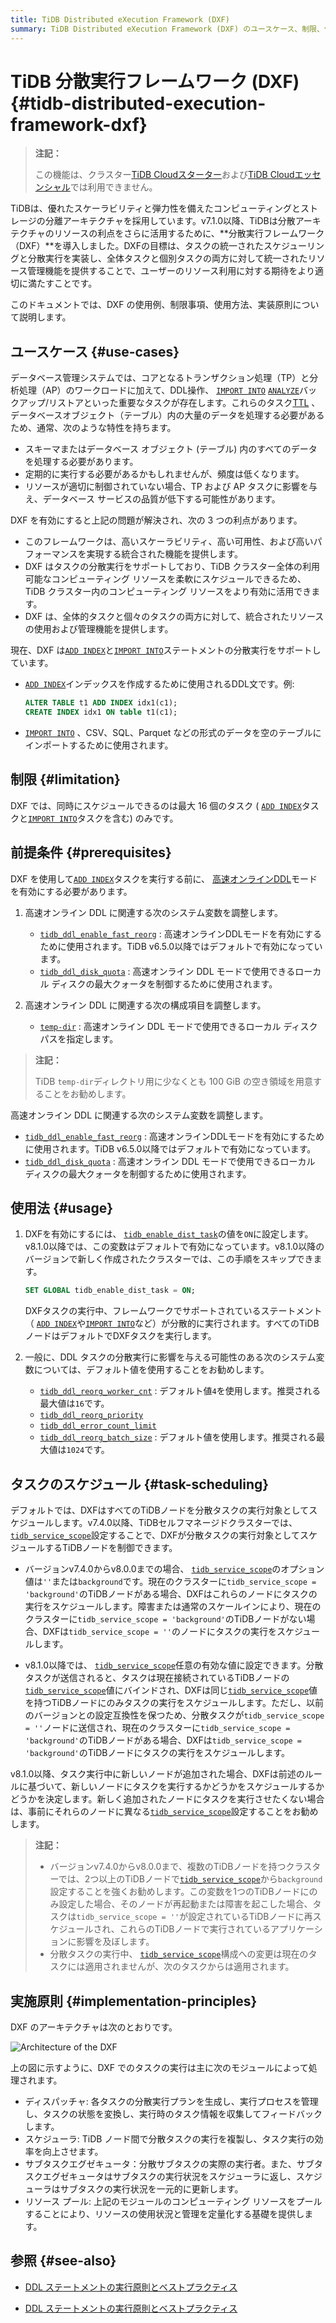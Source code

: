 ```yaml
---
title: TiDB Distributed eXecution Framework (DXF)
summary: TiDB Distributed eXecution Framework (DXF) のユースケース、制限、使用法、実装の原則について学習します。
---
```


# TiDB 分散実行フレームワーク (DXF) {#tidb-distributed-execution-framework-dxf}

> **注記：**
>
> この機能は、クラスター[TiDB Cloudスターター](https://docs.pingcap.com/tidbcloud/select-cluster-tier#starter)および[TiDB Cloudエッセンシャル](https://docs.pingcap.com/tidbcloud/select-cluster-tier#essential)では利用できません。

TiDBは、優れたスケーラビリティと弾力性を備えたコンピューティングとストレージの分離アーキテクチャを採用しています。v7.1.0以降、TiDBは分散アーキテクチャのリソースの利点をさらに活用するために、**分散実行フレームワーク（DXF）**を導入しました。DXFの目標は、タスクの統一されたスケジューリングと分散実行を実装し、全体タスクと個別タスクの両方に対して統一されたリソース管理機能を提供することで、ユーザーのリソース利用に対する期待をより適切に満たすことです。

このドキュメントでは、DXF の使用例、制限事項、使用方法、実装原則について説明します。

## ユースケース {#use-cases}

データベース管理システムでは、コアとなるトランザクション処理（TP）と分析処理（AP）のワークロードに加えて、DDL操作、 [`IMPORT INTO`](/sql-statements/sql-statement-import-into.md) [`ANALYZE`](/sql-statements/sql-statement-analyze-table.md)バックアップ/リストアといった重要なタスクが存在します。これらのタスク[TTL](/time-to-live.md) 、データベースオブジェクト（テーブル）内の大量のデータを処理する必要があるため、通常、次のような特性を持ちます。

-   スキーマまたはデータベース オブジェクト (テーブル) 内のすべてのデータを処理する必要があります。
-   定期的に実行する必要があるかもしれませんが、頻度は低くなります。
-   リソースが適切に制御されていない場合、TP および AP タスクに影響を与え、データベース サービスの品質が低下する可能性があります。

DXF を有効にすると上記の問題が解決され、次の 3 つの利点があります。

-   このフレームワークは、高いスケーラビリティ、高い可用性、および高いパフォーマンスを実現する統合された機能を提供します。
-   DXF はタスクの分散実行をサポートしており、TiDB クラスター全体の利用可能なコンピューティング リソースを柔軟にスケジュールできるため、TiDB クラスター内のコンピューティング リソースをより有効に活用できます。
-   DXF は、全体的タスクと個々のタスクの両方に対して、統合されたリソースの使用および管理機能を提供します。

現在、DXF は[`ADD INDEX`](/sql-statements/sql-statement-add-index.md)と[`IMPORT INTO`](/sql-statements/sql-statement-import-into.md)ステートメントの分散実行をサポートしています。

-   [`ADD INDEX`](/sql-statements/sql-statement-add-index.md)インデックスを作成するために使用されるDDL文です。例:

    ```sql
    ALTER TABLE t1 ADD INDEX idx1(c1);
    CREATE INDEX idx1 ON table t1(c1);
    ```

-   [`IMPORT INTO`](/sql-statements/sql-statement-import-into.md) 、CSV、SQL、Parquet などの形式のデータを空のテーブルにインポートするために使用されます。

## 制限 {#limitation}

DXF では、同時にスケジュールできるのは最大 16 個のタスク ( [`ADD INDEX`](/sql-statements/sql-statement-add-index.md)タスクと[`IMPORT INTO`](/sql-statements/sql-statement-import-into.md)タスクを含む) のみです。

## 前提条件 {#prerequisites}

DXF を使用して[`ADD INDEX`](/sql-statements/sql-statement-add-index.md)タスクを実行する前に、 [高速オンラインDDL](/system-variables.md#tidb_ddl_enable_fast_reorg-new-in-v630)モードを有効にする必要があります。

<CustomContent platform="tidb">

1.  高速オンライン DDL に関連する次のシステム変数を調整します。

    -   [`tidb_ddl_enable_fast_reorg`](/system-variables.md#tidb_ddl_enable_fast_reorg-new-in-v630) : 高速オンラインDDLモードを有効にするために使用されます。TiDB v6.5.0以降ではデフォルトで有効になっています。
    -   [`tidb_ddl_disk_quota`](/system-variables.md#tidb_ddl_disk_quota-new-in-v630) : 高速オンライン DDL モードで使用できるローカル ディスクの最大クォータを制御するために使用されます。

2.  高速オンライン DDL に関連する次の構成項目を調整します。

    -   [`temp-dir`](/tidb-configuration-file.md#temp-dir-new-in-v630) : 高速オンライン DDL モードで使用できるローカル ディスク パスを指定します。

> **注記：**
>
> TiDB `temp-dir`ディレクトリ用に少なくとも 100 GiB の空き領域を用意することをお勧めします。

</CustomContent>

<CustomContent platform="tidb-cloud">

高速オンライン DDL に関連する次のシステム変数を調整します。

-   [`tidb_ddl_enable_fast_reorg`](/system-variables.md#tidb_ddl_enable_fast_reorg-new-in-v630) : 高速オンラインDDLモードを有効にするために使用されます。TiDB v6.5.0以降ではデフォルトで有効になっています。
-   [`tidb_ddl_disk_quota`](/system-variables.md#tidb_ddl_disk_quota-new-in-v630) : 高速オンライン DDL モードで使用できるローカル ディスクの最大クォータを制御するために使用されます。

</CustomContent>

## 使用法 {#usage}

1.  DXFを有効にするには、 [`tidb_enable_dist_task`](/system-variables.md#tidb_enable_dist_task-new-in-v710)の値を`ON`に設定します。v8.1.0以降では、この変数はデフォルトで有効になっています。v8.1.0以降のバージョンで新しく作成されたクラスターでは、この手順をスキップできます。

    ```sql
    SET GLOBAL tidb_enable_dist_task = ON;
    ```

    DXFタスクの実行中、フレームワークでサポートされているステートメント（ [`ADD INDEX`](/sql-statements/sql-statement-add-index.md)や[`IMPORT INTO`](/sql-statements/sql-statement-import-into.md)など）が分散的に実行されます。すべてのTiDBノードはデフォルトでDXFタスクを実行します。

2.  一般に、DDL タスクの分散実行に影響を与える可能性のある次のシステム変数については、デフォルト値を使用することをお勧めします。

    -   [`tidb_ddl_reorg_worker_cnt`](/system-variables.md#tidb_ddl_reorg_worker_cnt) : デフォルト値`4`を使用します。推奨される最大値は`16`です。
    -   [`tidb_ddl_reorg_priority`](/system-variables.md#tidb_ddl_reorg_priority)
    -   [`tidb_ddl_error_count_limit`](/system-variables.md#tidb_ddl_error_count_limit)
    -   [`tidb_ddl_reorg_batch_size`](/system-variables.md#tidb_ddl_reorg_batch_size) : デフォルト値を使用します。推奨される最大値は`1024`です。

## タスクのスケジュール {#task-scheduling}

デフォルトでは、DXFはすべてのTiDBノードを分散タスクの実行対象としてスケジュールします。v7.4.0以降、TiDBセルフマネージドクラスターでは、 [`tidb_service_scope`](/system-variables.md#tidb_service_scope-new-in-v740)設定することで、DXFが分散タスクの実行対象としてスケジュールするTiDBノードを制御できます。

-   バージョンv7.4.0からv8.0.0までの場合、 [`tidb_service_scope`](/system-variables.md#tidb_service_scope-new-in-v740)のオプション値は`''`または`background`です。現在のクラスターに`tidb_service_scope = 'background'`のTiDBノードがある場合、DXFはこれらのノードにタスクの実行をスケジュールします。障害または通常のスケールインにより、現在のクラスターに`tidb_service_scope = 'background'`のTiDBノードがない場合、DXFは`tidb_service_scope = ''`のノードにタスクの実行をスケジュールします。

-   v8.1.0以降では、 [`tidb_service_scope`](/system-variables.md#tidb_service_scope-new-in-v740)任意の有効な値に設定できます。分散タスクが送信されると、タスクは現在接続されているTiDBノードの[`tidb_service_scope`](/system-variables.md#tidb_service_scope-new-in-v740)値にバインドされ、DXFは同じ[`tidb_service_scope`](/system-variables.md#tidb_service_scope-new-in-v740)値を持つTiDBノードにのみタスクの実行をスケジュールします。ただし、以前のバージョンとの設定互換性を保つため、分散タスクが`tidb_service_scope = ''`ノードに送信され、現在のクラスターに`tidb_service_scope = 'background'`のTiDBノードがある場合、DXFは`tidb_service_scope = 'background'`のTiDBノードにタスクの実行をスケジュールします。

v8.1.0以降、タスク実行中に新しいノードが追加された場合、DXFは前述のルールに基づいて、新しいノードにタスクを実行するかどうかをスケジュールするかどうかを決定します。新しく追加されたノードにタスクを実行させたくない場合は、事前にそれらのノードに異なる[`tidb_service_scope`](/system-variables.md#tidb_service_scope-new-in-v740)設定することをお勧めします。

> **注記：**
>
> -   バージョンv7.4.0からv8.0.0まで、複数のTiDBノードを持つクラスターでは、2つ以上のTiDBノードで[`tidb_service_scope`](/system-variables.md#tidb_service_scope-new-in-v740)から`background`設定することを強くお勧めします。この変数を1つのTiDBノードにのみ設定した場合、そのノードが再起動または障害を起こした場合、タスクは`tidb_service_scope = ''`が設定されているTiDBノードに再スケジュールされ、これらのTiDBノードで実行されているアプリケーションに影響を及ぼします。
> -   分散タスクの実行中、 [`tidb_service_scope`](/system-variables.md#tidb_service_scope-new-in-v740)構成への変更は現在のタスクには適用されませんが、次のタスクからは適用されます。

## 実施原則 {#implementation-principles}

DXF のアーキテクチャは次のとおりです。

![Architecture of the DXF](https://docs-download.pingcap.com/media/images/docs/dist-task/dist-task-architect.jpg)

上の図に示すように、DXF でのタスクの実行は主に次のモジュールによって処理されます。

-   ディスパッチャ: 各タスクの分散実行プランを生成し、実行プロセスを管理し、タスクの状態を変換し、実行時のタスク情報を収集してフィードバックします。
-   スケジューラ: TiDB ノード間で分散タスクの実行を複製し、タスク実行の効率を向上させます。
-   サブタスクエグゼキュータ：分散サブタスクの実際の実行者。また、サブタスクエグゼキュータはサブタスクの実行状況をスケジューラに返し、スケジューラはサブタスクの実行状況を一元的に更新します。
-   リソース プール: 上記のモジュールのコンピューティング リソースをプールすることにより、リソースの使用状況と管理を定量化する基礎を提供します。

## 参照 {#see-also}

<CustomContent platform="tidb">

-   [DDL ステートメントの実行原則とベストプラクティス](/ddl-introduction.md)

</CustomContent>
<CustomContent platform="tidb-cloud">

-   [DDL ステートメントの実行原則とベストプラクティス](https://docs.pingcap.com/tidb/stable/ddl-introduction)

</CustomContent>
